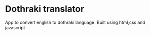 # Dothraki translator

App to convert english to dothraki language.
Built using html,css and javascript